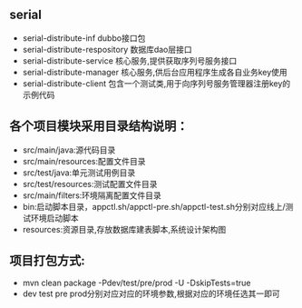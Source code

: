## serial
- serial-distribute-inf 			dubbo接口包
- serial-distribute-respository 数据库dao层接口
- serial-distribute-service 		核心服务,提供获取序列号服务接口
- serial-distribute-manager 		核心服务,供后台应用程序生成各自业务key使用
- serial-distribute-client 		包含一个测试类,用于向序列号服务管理器注册key的示例代码


## 各个项目模块采用目录结构说明：
- src/main/java:源代码目录
- src/main/resources:配置文件目录
- src/test/java:单元测试用例目录
- src/test/resources:测试配置文件目录
- src/main/filters:环境隔离配置文件目录
- bin:启动脚本目录，appctl.sh/appctl-pre.sh/appctl-test.sh分别对应线上/测试环境启动脚本
- resources:资源目录,存放数据库建表脚本,系统设计架构图 

## 项目打包方式:
- mvn clean package -Pdev/test/pre/prod -U -DskipTests=true
- dev test pre prod分别对应对应的环境参数,根据对应的环境任选其一即可